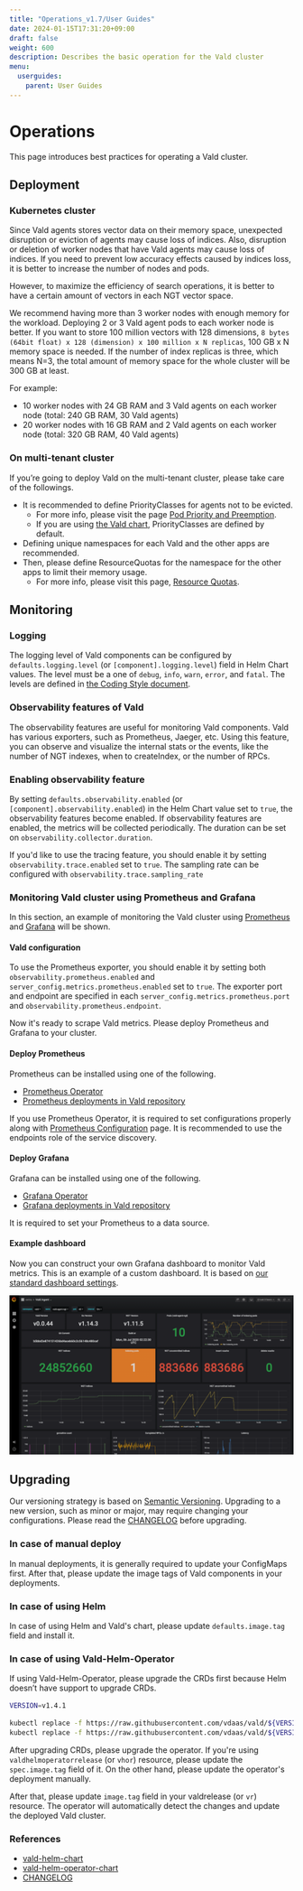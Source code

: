 ```yaml
---
title: "Operations_v1.7/User Guides"
date: 2024-01-15T17:31:20+09:00
draft: false
weight: 600
description: Describes the basic operation for the Vald cluster
menu:
  userguides:
    parent: User Guides
---
```


# Operations

This page introduces best practices for operating a Vald cluster.

## Deployment

### Kubernetes cluster

Since Vald agents stores vector data on their memory space, unexpected disruption or eviction of agents may cause loss of indices.
Also, disruption or deletion of worker nodes that have Vald agents may cause loss of indices.
If you need to prevent low accuracy effects caused by indices loss, it is better to increase the number of nodes and pods.

However, to maximize the efficiency of search operations, it is better to have a certain amount of vectors in each NGT vector space.

We recommend having more than 3 worker nodes with enough memory for the workload.
Deploying 2 or 3 Vald agent pods to each worker node is better.
If you want to store 100 million vectors with 128 dimensions, `8 bytes (64bit float) x 128 (dimension) x 100 million x N replicas`, 100 GB x N memory space is needed.
If the number of index replicas is three, which means N=3, the total amount of memory space for the whole cluster will be 300 GB at least.

For example:

- 10 worker nodes with 24 GB RAM and 3 Vald agents on each worker node (total: 240 GB RAM, 30 Vald agents)
- 20 worker nodes with 16 GB RAM and 2 Vald agents on each worker node (total: 320 GB RAM, 40 Vald agents)

### On multi-tenant cluster

If you’re going to deploy Vald on the multi-tenant cluster, please take care of the followings.

- It is recommended to define PriorityClasses for agents not to be evicted.
  - For more info, please visit the page [Pod Priority and Preemption][pod-priority-preemption].
  - If you are using [the Vald chart][vald-helm-chart], PriorityClasses are defined by default.
- Defining unique namespaces for each Vald and the other apps are recommended.
- Then, please define ResourceQuotas for the namespace for the other apps to limit their memory usage.
  - For more info, please visit this page, [Resource Quotas][resource-quota].

## Monitoring

### Logging

The logging level of Vald components can be configured by `defaults.logging.level` (or `[component].logging.level`) field in Helm Chart values.
The level must be a one of `debug`, `info`, `warn`, `error`, and `fatal`.
The levels are defined in [the Coding Style document](/docs/v1.7/contributing/coding-style#logging).

### Observability features of Vald

The observability features are useful for monitoring Vald components.
Vald has various exporters, such as Prometheus, Jaeger, etc.
Using this feature, you can observe and visualize the internal stats or the events, like the number of NGT indexes, when to createIndex, or the number of RPCs.

### Enabling observability feature

By setting `defaults.observability.enabled` (or `[component].observability.enabled`) in the Helm Chart value set to `true`, the observability features become enabled.
If observability features are enabled, the metrics will be collected periodically.
The duration can be set on `observability.collector.duration`.

If you'd like to use the tracing feature, you should enable it by setting `observability.trace.enabled` set to `true`. The sampling rate can be configured with `observability.trace.sampling_rate`

### Monitoring Vald cluster using Prometheus and Grafana

In this section, an example of monitoring the Vald cluster using [Prometheus][prometheus-io] and [Grafana][grafana] will be shown.

#### Vald configuration

To use the Prometheus exporter, you should enable it by setting both `observability.prometheus.enabled` and `server_config.metrics.prometheus.enabled` set to `true`.
The exporter port and endpoint are specified in each `server_config.metrics.prometheus.port` and `observability.prometheus.endpoint`.

Now it's ready to scrape Vald metrics.
Please deploy Prometheus and Grafana to your cluster.

#### Deploy Prometheus

Prometheus can be installed using one of the following.

- [Prometheus Operator][prometheus-operator]
- [Prometheus deployments in Vald repository][vald-prometheus]

If you use Prometheus Operator, it is required to set configurations properly along with [Prometheus Configuration][prometheus-configuration] page.
It is recommended to use the endpoints role of the service discovery.

#### Deploy Grafana

Grafana can be installed using one of the following.

- [Grafana Operator][grafana-operator]
- [Grafana deployments in Vald repository][vald-grafana]

It is required to set your Prometheus to a data source.

#### Example dashboard

Now you can construct your own Grafana dashboard to monitor Vald metrics.
This is an example of a custom dashboard. It is based on [our standard dashboard settings][vald-grafana-dashboards].

<img src="/images/v1.7/guides/operations/grafana-example.png" />

## Upgrading

Our versioning strategy is based on [Semantic Versioning][semver].
Upgrading to a new version, such as minor or major, may require changing your configurations.
Please read the [CHANGELOG][changelog] before upgrading.

### In case of manual deploy

In manual deployments, it is generally required to update your ConfigMaps first.
After that, please update the image tags of Vald components in your deployments.

### In case of using Helm

In case of using Helm and Vald's chart, please update `defaults.image.tag` field and install it.

### In case of using Vald-Helm-Operator

If using Vald-Helm-Operator, please upgrade the CRDs first because Helm doesn’t have support to upgrade CRDs.

```bash
VERSION=v1.4.1
```

```bash
kubectl replace -f https://raw.githubusercontent.com/vdaas/vald/${VERSION}/charts/vald-helm-operator/crds/valdrelease.yaml && \
kubectl replace -f https://raw.githubusercontent.com/vdaas/vald/${VERSION}/charts/vald-helm-operator/crds/valdhelmoperatorrelease.yaml
```

After upgrading CRDs, please upgrade the operator.
If you're using `valdhelmoperatorrelease` (or `vhor`) resource, please update the `spec.image.tag` field of it.
On the other hand, please update the operator's deployment manually.

After that, please update `image.tag` field in your valdrelease (or `vr`) resource.
The operator will automatically detect the changes and update the deployed Vald cluster.

### References

- [vald-helm-chart][vald-helm-chart]
- [vald-helm-operator-chart][vald-helm-operator-chart]
- [CHANGELOG][changelog]

[vald-helm-chart]: https://github.com/vdaas/vald/tree/main/charts/vald
[vald-helm-operator-chart]: https://github.com/vdaas/vald/tree/main/charts/vald-helm-operator
[changelog]: https://vald.vdaas.org/docs/release/changelog/
[pod-priority-preemption]: https://kubernetes.io/docs/concepts/configuration/pod-priority-preemption/
[resource-quota]: https://kubernetes.io/docs/concepts/policy/resource-quotas/
[prometheus-io]: https://prometheus.io/
[grafana]: https://grafana.com
[vald-prometheus]: https://github.com/vdaas/vald/tree/main/k8s/metrics/prometheus
[prometheus-operator]: https://github.com/coreos/prometheus-operator
[prometheus-configuration]: https://prometheus.io/docs/prometheus/latest/configuration/configuration/
[vald-grafana]: https://github.com/vdaas/vald/tree/main/k8s/metrics/grafana
[vald-grafana-dashboards]: https://github.com/vdaas/vald/tree/main/k8s/metrics/grafana/dashboards
[grafana-operator]: https://operatorhub.io/operator/grafana-operator
[semver]: https://semver.org/
